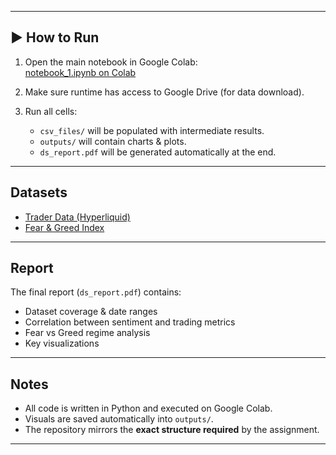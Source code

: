 
---

## ▶ How to Run

1. Open the main notebook in Google Colab:  
    [notebook_1.ipynb on Colab](https://colab.research.google.com/drive/13HRtWsBn0044VSJFmWnDxI9TatYs45Un?usp=sharing)

2. Make sure runtime has access to Google Drive (for data download).  

3. Run all cells:
   - `csv_files/` will be populated with intermediate results.  
   - `outputs/` will contain charts & plots.  
   - `ds_report.pdf` will be generated automatically at the end.  

---

##  Datasets

- [Trader Data (Hyperliquid)](https://drive.google.com/file/d/1IAfLZwu6rJzyWKgBToqwSmmVYU6VbjVs/view?usp=sharing)  
- [Fear & Greed Index](https://drive.google.com/file/d/1PgQC0tO8XN-wqkNyghWc_-mnrYv_nhSf/view?usp=sharing)  

---

##  Report

The final report (`ds_report.pdf`) contains:
- Dataset coverage & date ranges  
- Correlation between sentiment and trading metrics  
- Fear vs Greed regime analysis  
- Key visualizations  

---

##  Notes

- All code is written in Python and executed on Google Colab.  
- Visuals are saved automatically into `outputs/`.  
- The repository mirrors the **exact structure required** by the assignment.  

---
